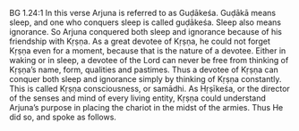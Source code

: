 BG 1.24:1	In this verse Arjuna is referred to as Guḍākeśa. Guḍākā means sleep, and one who conquers sleep is called guḍākeśa. Sleep also means ignorance. So Arjuna conquered both sleep and ignorance because of his friendship with Kṛṣṇa. As a great devotee of Kṛṣṇa, he could not forget Kṛṣṇa even for a moment, because that is the nature of a devotee. Either in waking or in sleep, a devotee of the Lord can never be free from thinking of Kṛṣṇa’s name, form, qualities and pastimes. Thus a devotee of Kṛṣṇa can conquer both sleep and ignorance simply by thinking of Kṛṣṇa constantly. This is called Kṛṣṇa consciousness, or samādhi. As Hṛṣīkeśa, or the director of the senses and mind of every living entity, Kṛṣṇa could understand Arjuna’s purpose in placing the chariot in the midst of the armies. Thus He did so, and spoke as follows.